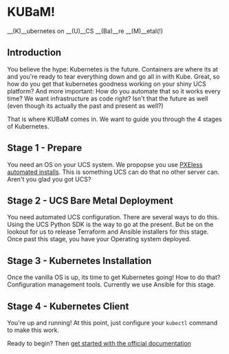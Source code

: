 # KUBaM!
__(K)__ubernetes on __(U)__CS __(Ba)__re __(M)__etal(!)

## Introduction
You believe the hype: Kubernetes is the future.  Containers are where its at and you're ready to tear everything down and go all in with Kube.  Great, so how do you get that kubernetes goodness working on your shiny UCS platform?  And more important: How do you automate that so it works every time?  We want infrastructure as code right?  Isn't that the future as well (even though its actually the past and present as well?)

That is where KUBaM comes in.  We want to guide you through the 4 stages of Kubernetes.

## Stage 1 - Prepare
You need an OS on your UCS system.  We propopse you use [PXEless automated installs](https://communities.cisco.com/community/technology/datacenter/compute-and-storage/ucs_management/blog/2017/04/25/pxe-less-automated-installation-of-centosredhat-on-ucs). This is something UCS can do that no other server can.  Aren't you glad you got UCS? 

## Stage 2 - UCS Bare Metal Deployment
You need automated UCS configuration.  There are several ways to do this.  Using the UCS Python SDK is the way to go at the present.  But be on the lookout for us to release Terraform and Ansible installers for this stage.  Once past this stage, you have your Operating system deployed. 

## Stage 3 - Kubernetes Installation
Once the vanilla OS is up, its time to get Kubernetes going!  How to do that?  Configuration management tools.  Currently we use Ansible for this stage. 

## Stage 4 - Kubernetes Client
You're up and running!  At this point, just configure your ```kubectl``` command to make this work.  

Ready to begin?  Then [get started with the official documentation](https://ciscoucs.github.io/kubam/)